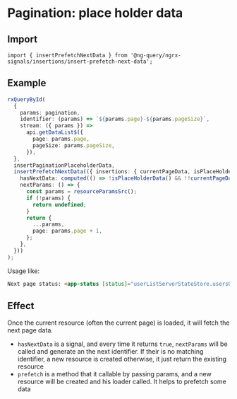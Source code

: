 # Pagination: place holder data

## Import

`import { insertPrefetchNextData } from '@ng-query/ngrx-signals/insertions/insert-prefetch-next-data';`

## Example

```ts
rxQueryById(
  {
    params: pagination,
    identifier: (params) => `${params.page}-${params.pageSize}`,
    stream: ({ params }) =>
      api.getDataList$({
        page: params.page,
        pageSize: params.pageSize,
      }),
  },
  insertPaginationPlaceholderData,
  insertPrefetchNextData(({ insertions: { currentPageData, isPlaceHolderData }, resourceParamsSrc }) => ({
    hasNextData: computed(() => !isPlaceHolderData() && !!currentPageData()?.length),
    nextParams: () => {
      const params = resourceParamsSrc();
      if (!params) {
        return undefined;
      }
      return {
        ...params,
        page: params.page + 1,
      };
    },
  }))
);
```

Usage like:

```html
Next page status: <app-status [status]="userListServerStateStore.usersQueryById.nextResource()?.status() ?? 'idle'" />
```

## Effect

Once the current resource (often the current page) is loaded, it will fetch the next page data.

- `hasNextData` is a signal, and every time it returns `true`, `nextParams` will be called and generate an the next identifier. If their is no matching identifier, a new resource is created otherwise, it just return the existing resource
- `prefetch` is a method that it callable by passing params, and a new resource will be created and his loader called. It helps to prefetch some data
